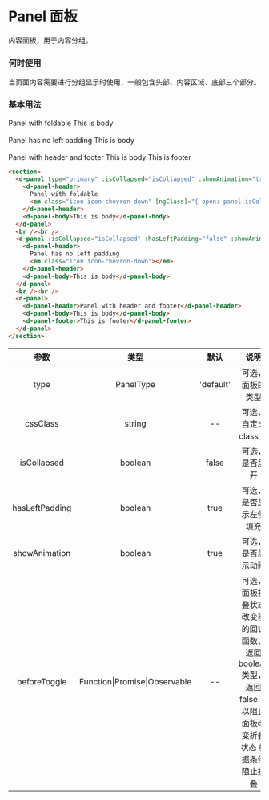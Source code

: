 # Panel 面板

内容面板，用于内容分组。

### 何时使用

当页面内容需要进行分组显示时使用，一般包含头部、内容区域、底部三个部分。

### 基本用法

<section>
  <d-panel type="primary" :isCollapsed="isCollapsed" :showAnimation="true" :beforeToggle="(e)=>{return true;}">
    <d-panel-header>
      Panel with foldable
      <!-- <em class="icon icon-chevron-down" [ngClass]="{ open: panel.isCollapsed }"></em> -->
    </d-panel-header>
    <d-panel-body>This is body</d-panel-body>
  </d-panel>
  <br /><br />
  <d-panel :isCollapsed="true" :hasLeftPadding="false" :showAnimation="true">
    <d-panel-header>
      Panel has no left padding
      <em class="icon icon-chevron-down"></em>
    </d-panel-header>
    <d-panel-body>This is body</d-panel-body>
  </d-panel>
  <br /><br />
  <d-panel>
    <d-panel-header>Panel with header and footer</d-panel-header>
    <d-panel-body>This is body</d-panel-body>
    <d-panel-footer>This is footer</d-panel-footer>
  </d-panel>
</section>

```html
<section>
  <d-panel type="primary" :isCollapsed="isCollapsed" :showAnimation="true">
    <d-panel-header>
      Panel with foldable
      <em class="icon icon-chevron-down" [ngClass]="{ open: panel.isCollapsed }"></em>
    </d-panel-header>
    <d-panel-body>This is body</d-panel-body>
  </d-panel>
  <br /><br />
  <d-panel :isCollapsed="isCollapsed" :hasLeftPadding="false" :showAnimation="true">
    <d-panel-header>
      Panel has no left padding
      <em class="icon icon-chevron-down"></em>
    </d-panel-header>
    <d-panel-body>This is body</d-panel-body>
  </d-panel>
  <br /><br />
  <d-panel>
    <d-panel-header>Panel with header and footer</d-panel-header>
    <d-panel-body>This is body</d-panel-body>
    <d-panel-footer>This is footer</d-panel-footer>
  </d-panel>
</section>
```

<script lang="ts">
import { defineComponent, ref } from 'vue'

export default defineComponent({
  setup() {
    const isCollapsed = ref(true)

    return {
      isCollapsed,
    }
  }
})
</script>


|参数|  	        类型|	                         默认|	     说明|
|:-:|:-:|:-:|:-:|
|type|	          PanelType|	                  'default'|	可选，面板的类型|
|cssClass|	      string|	                      --|	        可选，自定义 class 名|
|isCollapsed|	    boolean|	                    false|      可选，是否展开|
|hasLeftPadding|	boolean|	                    true|	      可选，是否显示左侧填充|
|showAnimation|	  boolean|	                    true|	      可选，是否展示动画|
|beforeToggle|	  Function\|Promise\|Observable|	--|         可选，面板折叠状态改变前的回调函数，返回 boolean 类型，返回 false 可以阻止面板改变折叠状态	根据条件阻止折叠|